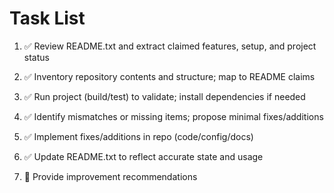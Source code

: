 # Task List

1. ✅ Review README.txt and extract claimed features, setup, and project status

2. ✅ Inventory repository contents and structure; map to README claims

3. ✅ Run project (build/test) to validate; install dependencies if needed

4. ✅ Identify mismatches or missing items; propose minimal fixes/additions

5. ✅ Implement fixes/additions in repo (code/config/docs)

6. ✅ Update README.txt to reflect accurate state and usage

7. 🔄 Provide improvement recommendations


